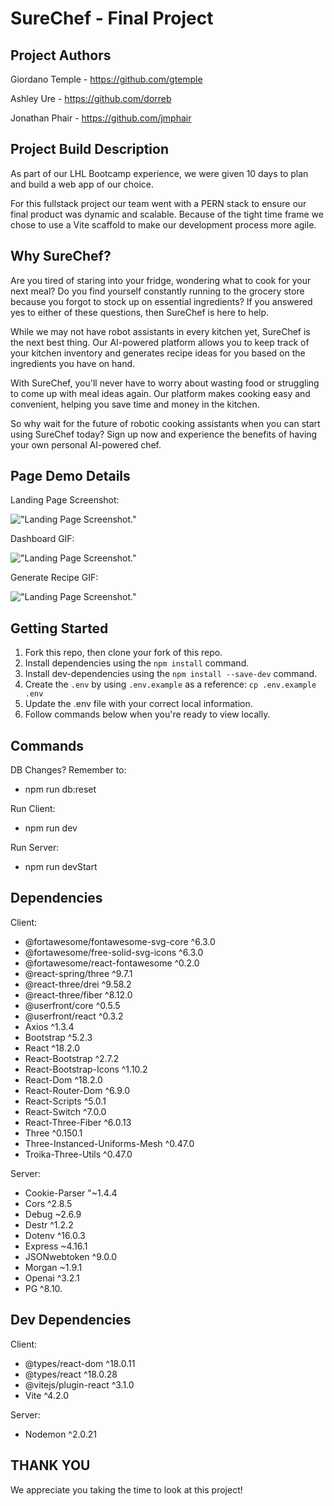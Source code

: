 # SureChef - Final Project
## Project Authors

Giordano Temple - https://github.com/gtemple

Ashley Ure - https://github.com/dorreb

Jonathan Phair - https://github.com/jmphair

## Project Build Description

As part of our LHL Bootcamp experience, we were given 10 days to plan and build a web app of our choice.

For this fullstack project our team went with a PERN stack to ensure our final product was dynamic and scalable. Because of the tight time frame we chose to use a Vite scaffold to make our development process more agile.

## Why SureChef?

Are you tired of staring into your fridge, wondering what to cook for your next meal? Do you find yourself constantly running to the grocery store because you forgot to stock up on essential ingredients? If you answered yes to either of these questions, then SureChef is here to help.

While we may not have robot assistants in every kitchen yet, SureChef is the next best thing. Our AI-powered platform allows you to keep track of your kitchen inventory and generates recipe ideas for you based on the ingredients you have on hand.

With SureChef, you'll never have to worry about wasting food or struggling to come up with meal ideas again. Our platform makes cooking easy and convenient, helping you save time and money in the kitchen.

So why wait for the future of robotic cooking assistants when you can start using SureChef today? Sign up now and experience the benefits of having your own personal AI-powered chef.

## Page Demo Details

Landing Page Screenshot:

!["Landing Page Screenshot."]()

Dashboard GIF:

!["Landing Page Screenshot."]()

Generate Recipe GIF:

!["Landing Page Screenshot."]()

## Getting Started

1. Fork this repo, then clone your fork of this repo.
2. Install dependencies using the `npm install` command.
3. Install dev-dependencies using the `npm install --save-dev` command.
4. Create the `.env` by using `.env.example` as a reference: `cp .env.example .env`
5. Update the .env file with your correct local information.
7. Follow commands below when you're ready to view locally.

## Commands

DB Changes? Remember to:
- npm run db:reset

Run Client:
- npm run dev

Run Server:
- npm run devStart

## Dependencies

Client:
- @fortawesome/fontawesome-svg-core ^6.3.0
- @fortawesome/free-solid-svg-icons ^6.3.0
- @fortawesome/react-fontawesome ^0.2.0
- @react-spring/three ^9.7.1
- @react-three/drei ^9.58.2
- @react-three/fiber ^8.12.0
- @userfront/core ^0.5.5
- @userfront/react ^0.3.2
- Axios ^1.3.4
- Bootstrap ^5.2.3
- React ^18.2.0
- React-Bootstrap ^2.7.2
- React-Bootstrap-Icons ^1.10.2
- React-Dom ^18.2.0
- React-Router-Dom ^6.9.0
- React-Scripts ^5.0.1
- React-Switch ^7.0.0
- React-Three-Fiber ^6.0.13
- Three ^0.150.1
- Three-Instanced-Uniforms-Mesh ^0.47.0
- Troika-Three-Utils ^0.47.0

Server:
- Cookie-Parser "~1.4.4
- Cors ^2.8.5
- Debug ~2.6.9
- Destr ^1.2.2
- Dotenv ^16.0.3
- Express ~4.16.1
- JSONwebtoken ^9.0.0
- Morgan ~1.9.1
- Openai ^3.2.1
- PG ^8.10.


## Dev Dependencies

Client:
- @types/react-dom ^18.0.11
- @types/react ^18.0.28
- @vitejs/plugin-react ^3.1.0
- Vite ^4.2.0

Server:
- Nodemon ^2.0.21

## THANK YOU

We appreciate you taking the time to look at this project!

